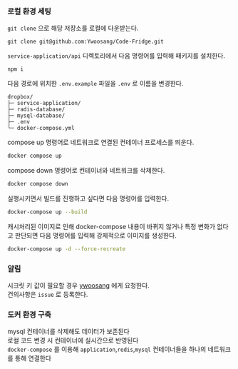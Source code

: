 ### 로컬 환경 세팅

`git clone` 으로 해당 저장소를 로컬에 다운받는다.
```
git clone git@github.com:Ywoosang/Code-Fridge.git
```

`service-application/api` 디렉토리에서 다음 명령어를 입력해 패키지를 설치한다.  
```
npm i
```

다음 경로에 위치한 `.env.example` 파일을 `.env` 로 이름을 변경한다.  

```
dropbox/
├─ service-application/
├─ radis-database/
├─ mysql-database/
├─ .env
└─ docker-compose.yml
```
compose up 명령어로 네트워크로 연결된 컨테이너 프로세스를 띄운다. 
```bash
docker compose up
```

compose down 명령어로 컨테이너와 네트워크를 삭제한다.
```bash
docker compose down 
```

실행시키면서 빌드를 진행하고 싶다면 다음 명령어를 입력한다.
```bash
docker-compose up --build
```
캐시처리된 이미지로 인해 docker-compose 내용이 바뀌지 않거나 특정 변화가 없다고 판단되면 다음 명령어를 입력해 강제적으로 이미지를 생성한다.
```bash
docker-compose up -d --force-recreate
```

### 알림 
시크릿 키 값이 필요할 경우 [ywoosang](mailto:opellong13@gmail.com) 에게 요청한다.  
건의사항은 `issue` 로 등록한다.  

### 도커 환경 구축 
mysql 컨테이너를 삭제해도 데이터가 보존된다  
로컬 코드 변경 시 컨테이너에 실시간으로 반영된다    
`docker-compose` 를 이용해 `application`,`redis`,`mysql` 컨테이너들을 하나의 네트워크를 통해 연결한다  









